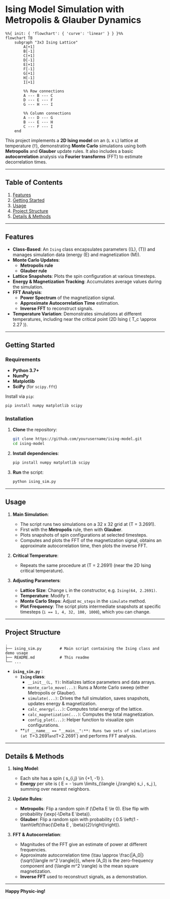 # Ising Model Simulation with Metropolis & Glauber Dynamics

```mermaid
%%{ init: { 'flowchart': { 'curve': 'linear' } } }%%
flowchart TB
    subgraph "3x3 Ising Lattice"
        A[+1]
        B[-1]
        C[+1]
        D[-1]
        E[+1]
        F[-1]
        G[+1]
        H[-1]
        I[+1]

        %% Row connections
        A --- B --- C
        D --- E --- F
        G --- H --- I

        %% Column connections
        A --- D --- G
        B --- E --- H
        C --- F --- I
    end
```

This project implements a **2D Ising model** on an \(`L` x `L`\) lattice at temperature \(`T`\), demonstrating **Monte Carlo** simulations using both **Metropolis** and **Glauber** update rules. It also includes a basic **autocorrelation** analysis via **Fourier transforms** (FFT) to estimate decorrelation times.

---

## Table of Contents

1. [Features](#features)  
2. [Getting Started](#getting-started)  
3. [Usage](#usage)  
4. [Project Structure](#project-structure)  
5. [Details & Methods](#details--methods)  

---

## Features

- **Class-Based**: An `Ising` class encapsulates parameters (\(L\), \(T\)) and manages simulation data (energy \(E\) and magnetization \(M\)).  
- **Monte Carlo Updates**:
  - **Metropolis rule**  
  - **Glauber rule**  
- **Lattice Snapshots**: Plots the spin configuration at various timesteps.  
- **Energy & Magnetization Tracking**: Accumulates average values during the simulation.  
- **FFT Analysis**:  
  - **Power Spectrum** of the magnetization signal.  
  - **Approximate Autocorrelation Time** estimation.  
  - **Inverse FFT** to reconstruct signals.  
- **Temperature Variation**: Demonstrates simulations at different temperatures, including near the critical point (2D Ising \( T_c \approx 2.27 \)).

---

## Getting Started

### Requirements

- **Python 3.7+**  
- **NumPy**  
- **Matplotlib**  
- **SciPy** (for `scipy.fft`)  

Install via `pip`:

```bash
pip install numpy matplotlib scipy
```

### Installation

1. **Clone** the repository:

   ```bash
   git clone https://github.com/yourusername/ising-model.git
   cd ising-model
   ```

2. **Install dependencies**:

   ```bash
   pip install numpy matplotlib scipy
   ```

3. **Run** the script:

   ```bash
   python ising_sim.py
   ```

---

## Usage

1. **Main Simulation**:  
   - The script runs two simulations on a 32 x 32 grid at \(T = 3.2691\).  
   - First with the **Metropolis** rule, then with **Glauber**.  
   - Plots snapshots of spin configurations at selected timesteps.  
   - Computes and plots the FFT of the magnetization signal, obtains an approximate autocorrelation time, then plots the inverse FFT.  

2. **Critical Temperature**:  
   - Repeats the same procedure at \(T = 2.2691\) (near the 2D Ising critical temperature).  

3. **Adjusting Parameters**:  
   - **Lattice Size**: Change `L` in the constructor, e.g. `Ising(64, 2.2691)`.  
   - **Temperature**: Modify `T`.  
   - **Monte Carlo Steps**: Adjust `mc_steps` in the `simulate` method.  
   - **Plot Frequency**: The script plots intermediate snapshots at specific timesteps (`i == 1, 4, 32, 100, 1000`), which you can change.

---

## Project Structure

```
.
├── ising_sim.py        # Main script containing the Ising class and demo usage
├── README.md           # This readme
└── ...
```

- **`ising_sim.py`** :
  - **`Ising` class**:  
    - `__init__(L, T)`: Initializes lattice parameters and data arrays.  
    - `monte_carlo_move(...)`: Runs a Monte Carlo sweep (either Metropolis or Glauber).  
    - `simulate(...)`: Drives the full simulation, saves snapshots, updates energy & magnetization.  
    - `calc_energy(...)`: Computes total energy of the lattice.  
    - `calc_magnetization(...)`: Computes the total magnetization.  
    - `config_plot(...)`: Helper function to visualize spin configurations.  
  - **`if __name__ == "__main__":**: Runs two sets of simulations (at `T=3.2691` and `T=2.2691`) and performs FFT analysis.

---

## Details & Methods

1. **Ising Model**:  
   - Each site has a spin \( s_{i,j} \in \{+1, -1\} \).  
   - **Energy** per site is \( E = - \sum \limits_{\langle i,j\rangle} s_i \, s_j \), summing over nearest neighbors.  

2. **Update Rules**:
   - **Metropolis**: Flip a random spin if \(\Delta E \le 0\). Else flip with probability \(\exp(-\Delta E \beta)\).  
   - **Glauber**: Flip a random spin with probability \( 0.5 \left(1 - \tanh\left(\frac{\Delta E \, \beta}{2}\right)\right)\).  

3. **FFT & Autocorrelation**:
   - Magnitudes of the FFT give an estimate of power at different frequencies.  
   - Approximate autocorrelation time \(\tau \approx \frac{|A_0|}{\sqrt{\langle m^2 \rangle}}\), where \(A_0\) is the zero-frequency component and \(\langle m^2 \rangle\) is the mean square magnetization.  
   - **Inverse FFT** used to reconstruct signals, as a demonstration.

---

**Happy Physic-ing!**
